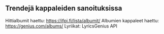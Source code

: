 ## Trendejä kappaleiden sanoituksissa
 
Hittialbumit haettu: https://ifpi.fi/lista/albumit/
Albumien kappaleet haettu: https://genius.com/albums/
Lyriikat: LyricsGenius API
